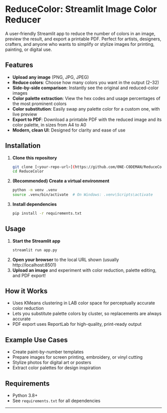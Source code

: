 # ReduceColor: Streamlit Image Color Reducer

A user-friendly Streamlit app to reduce the number of colors in an image, preview the result, and export a printable PDF. Perfect for artists, designers, crafters, and anyone who wants to simplify or stylize images for printing, painting, or digital use.

## Features
- **Upload any image** (PNG, JPG, JPEG)
- **Reduce colors**: Choose how many colors you want in the output (2–32)
- **Side-by-side comparison**: Instantly see the original and reduced-color images
- **Color palette extraction**: View the hex codes and usage percentages of the most prominent colors
- **Color substitution**: Easily swap any palette color for a custom one, with live preview
- **Export to PDF**: Download a printable PDF with the reduced image and its color palette, in sizes from A4 to A0
- **Modern, clean UI**: Designed for clarity and ease of use

## Installation
1. **Clone this repository**
   ```bash
   git clone [<your-repo-url>](https://github.com/0NE-C0DEMAN/ReduceColor)
   cd ReduceColor
   ```
2. **(Recommended) Create a virtual environment**
   ```bash
   python -m venv .venv
   source .venv/bin/activate  # On Windows: .venv\Scripts\activate
   ```
3. **Install dependencies**
   ```bash
   pip install -r requirements.txt
   ```

## Usage
1. **Start the Streamlit app**
   ```bash
   streamlit run app.py
   ```
2. **Open your browser** to the local URL shown (usually http://localhost:8501)
3. **Upload an image** and experiment with color reduction, palette editing, and PDF export!

## How it Works
- Uses KMeans clustering in LAB color space for perceptually accurate color reduction
- Lets you substitute palette colors by cluster, so replacements are always accurate
- PDF export uses ReportLab for high-quality, print-ready output

## Example Use Cases
- Create paint-by-number templates
- Prepare images for screen printing, embroidery, or vinyl cutting
- Stylize photos for digital art or posters
- Extract color palettes for design inspiration

## Requirements
- Python 3.8+
- See `requirements.txt` for all dependencies

---
